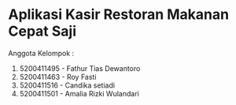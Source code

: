 # Aplikasi Kasir Restoran Makanan Cepat Saji
Anggota Kelompok :
1. 5200411495 - Fathur Tias Dewantoro 
2. 5200411463 - Roy Fasti 
3. 5200411516 - Candika setiadi 
4. 5200411501 - Amalia Rizki Wulandari 
